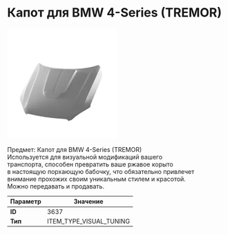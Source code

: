 # Капот для BMW 4-Series (TREMOR)

![Item Image](../img/3637.webp?raw=true)

Предмет: Капот для BMW 4-Series (TREMOR)<br>Используется для визуальной модификаций вашего<br>транспорта, способен превратить ваше ржавое корыто<br>в настоящую порхающую бабочку, что обязательно привлечет<br>внимание прохожих своим уникальным стилем и красотой.<br>Можно передавать и продавать.


| Параметр | Значение |
|----------|----------|
| **ID** | 3637 |
| **Тип** | ITEM_TYPE_VISUAL_TUNING |

